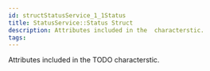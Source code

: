 ```yaml
---
id: structStatusService_1_1Status
title: StatusService::Status Struct
description: Attributes included in the  characterstic.
tags:
---
```

Attributes included in the TODO characterstic.
